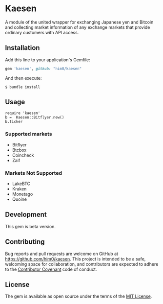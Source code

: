 # Kaesen

A module of the united wrapper for exchanging Japanese yen and Bitcoin and collecting market information of any exchange markets that provide ordinary customers with API access.

## Installation

Add this line to your application's Gemfile:

```ruby
gem 'kaesen', github: "him0/kaesen"
```

And then execute:

    $ bundle install

## Usage

```
require 'kaesen'
b =  Kaesen::Bitflyer.new()
b.ticker
```

### Supported markets

+ Bitflyer
+ Btcbox
+ Coincheck
+ Zaif

### Markets Not Supported

+ LakeBTC
+ Kraken
+ Monetago
+ Quoine

## Development

This gem is beta version.

## Contributing

Bug reports and pull requests are welcome on GitHub at https://github.com/him0/kaesen. This project is intended to be a safe, welcoming space for collaboration, and contributors are expected to adhere to the [Contributor Covenant](http://contributor-covenant.org) code of conduct.


## License

The gem is available as open source under the terms of the [MIT License](http://opensource.org/licenses/MIT).
